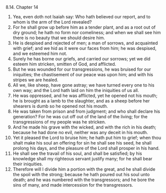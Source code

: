 8.14. Chapter 14
1. Yea, even doth not Isaiah say: Who hath believed our report, and to whom is the arm of the Lord revealed?
2. For he shall grow up before him as a tender plant, and as a root out of dry ground; he hath no form nor comeliness; and when we shall see him there is no beauty that we should desire him.
3. He is despised and rejected of men; a man of sorrows, and acquainted with grief; and we hid as it were our faces from him; he was despised, and we esteemed him not.
4. Surely he has borne our griefs, and carried our sorrows; yet we did esteem him stricken, smitten of God, and afflicted.
5. But he was wounded for our transgressions, he was bruised for our iniquities; the chastisement of our peace was upon him; and with his stripes we are healed.
6. All we, like sheep, have gone astray; we have turned every one to his own way; and the Lord hath laid on him the iniquities of us all.
7. He was oppressed, and he was afflicted, yet he opened not his mouth; he is brought as a lamb to the slaughter, and as a sheep before her shearers is dumb so he opened not his mouth.
8. He was taken from prison and from judgment; and who shall declare his generation? For he was cut off out of the land of the living; for the transgressions of my people was he stricken.
9. And he made his grave with the wicked, and with the rich in his death; because he had done no evil, neither was any deceit in his mouth.
10. Yet it pleased the Lord to bruise him; he hath put him to grief; when thou shalt make his soul an offering for sin he shall see his seed, he shall prolong his days, and the pleasure of the Lord shall prosper in his hand.
11. He shall see the travail of his soul, and shall be satisfied; by his knowledge shall my righteous servant justify many; for he shall bear their iniquities.
12. Therefore will I divide him a portion with the great, and he shall divide the spoil with the strong; because he hath poured out his soul unto death; and he was numbered with the transgressors; and he bore the sins of many, and made intercession for the transgressors.

